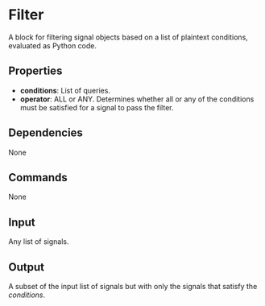 Filter
===========

A block for filtering signal objects based on a list of plaintext conditions, evaluated as Python code.

Properties
--------------

-   **conditions**: List of queries.
-   **operator**: ALL or ANY. Determines whether all or any of the conditions must be satisfied for a signal to pass the filter.

Dependencies
----------------
None

Commands
----------------
None

Input
-------
Any list of signals.

Output
---------
A subset of the input list of signals but with only the signals that satisfy the *conditions*.
